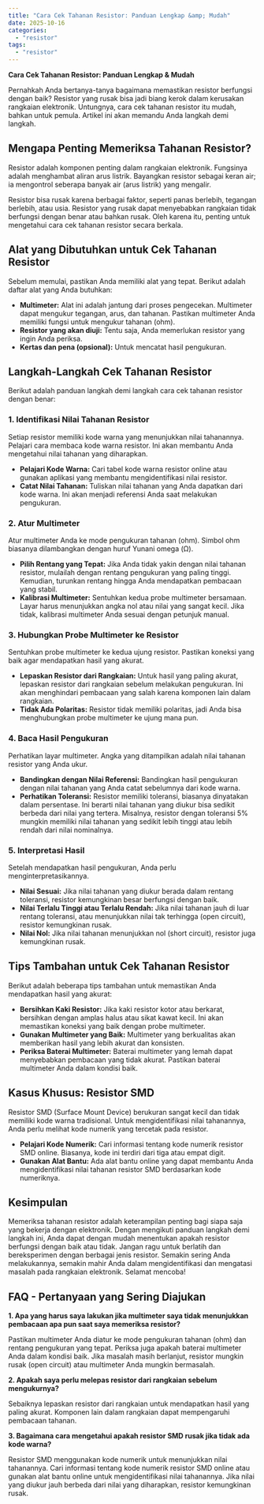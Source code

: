 ```yaml
---
title: "Cara Cek Tahanan Resistor: Panduan Lengkap &amp; Mudah"
date: 2025-10-16
categories: 
  - "resistor"
tags: 
  - "resistor"
---
```


**Cara Cek Tahanan Resistor: Panduan Lengkap & Mudah**

Pernahkah Anda bertanya-tanya bagaimana memastikan resistor berfungsi dengan baik? Resistor yang rusak bisa jadi biang kerok dalam kerusakan rangkaian elektronik. Untungnya, cara cek tahanan resistor itu mudah, bahkan untuk pemula. Artikel ini akan memandu Anda langkah demi langkah.

## Mengapa Penting Memeriksa Tahanan Resistor?

Resistor adalah komponen penting dalam rangkaian elektronik. Fungsinya adalah menghambat aliran arus listrik. Bayangkan resistor sebagai keran air; ia mengontrol seberapa banyak air (arus listrik) yang mengalir.

Resistor bisa rusak karena berbagai faktor, seperti panas berlebih, tegangan berlebih, atau usia. Resistor yang rusak dapat menyebabkan rangkaian tidak berfungsi dengan benar atau bahkan rusak. Oleh karena itu, penting untuk mengetahui cara cek tahanan resistor secara berkala.

## Alat yang Dibutuhkan untuk Cek Tahanan Resistor

Sebelum memulai, pastikan Anda memiliki alat yang tepat. Berikut adalah daftar alat yang Anda butuhkan:

- **Multimeter:** Alat ini adalah jantung dari proses pengecekan. Multimeter dapat mengukur tegangan, arus, dan tahanan. Pastikan multimeter Anda memiliki fungsi untuk mengukur tahanan (ohm).
- **Resistor yang akan diuji:** Tentu saja, Anda memerlukan resistor yang ingin Anda periksa.
- **Kertas dan pena (opsional):** Untuk mencatat hasil pengukuran.

## Langkah-Langkah Cek Tahanan Resistor

Berikut adalah panduan langkah demi langkah cara cek tahanan resistor dengan benar:

### 1\. Identifikasi Nilai Tahanan Resistor

Setiap resistor memiliki kode warna yang menunjukkan nilai tahanannya. Pelajari cara membaca kode warna resistor. Ini akan membantu Anda mengetahui nilai tahanan yang diharapkan.

- **Pelajari Kode Warna:** Cari tabel kode warna resistor online atau gunakan aplikasi yang membantu mengidentifikasi nilai resistor.
- **Catat Nilai Tahanan:** Tuliskan nilai tahanan yang Anda dapatkan dari kode warna. Ini akan menjadi referensi Anda saat melakukan pengukuran.

### 2\. Atur Multimeter

Atur multimeter Anda ke mode pengukuran tahanan (ohm). Simbol ohm biasanya dilambangkan dengan huruf Yunani omega (Ω).

- **Pilih Rentang yang Tepat:** Jika Anda tidak yakin dengan nilai tahanan resistor, mulailah dengan rentang pengukuran yang paling tinggi. Kemudian, turunkan rentang hingga Anda mendapatkan pembacaan yang stabil.
- **Kalibrasi Multimeter:** Sentuhkan kedua probe multimeter bersamaan. Layar harus menunjukkan angka nol atau nilai yang sangat kecil. Jika tidak, kalibrasi multimeter Anda sesuai dengan petunjuk manual.

### 3\. Hubungkan Probe Multimeter ke Resistor

Sentuhkan probe multimeter ke kedua ujung resistor. Pastikan koneksi yang baik agar mendapatkan hasil yang akurat.

- **Lepaskan Resistor dari Rangkaian:** Untuk hasil yang paling akurat, lepaskan resistor dari rangkaian sebelum melakukan pengukuran. Ini akan menghindari pembacaan yang salah karena komponen lain dalam rangkaian.
- **Tidak Ada Polaritas:** Resistor tidak memiliki polaritas, jadi Anda bisa menghubungkan probe multimeter ke ujung mana pun.

### 4\. Baca Hasil Pengukuran

Perhatikan layar multimeter. Angka yang ditampilkan adalah nilai tahanan resistor yang Anda ukur.

- **Bandingkan dengan Nilai Referensi:** Bandingkan hasil pengukuran dengan nilai tahanan yang Anda catat sebelumnya dari kode warna.
- **Perhatikan Toleransi:** Resistor memiliki toleransi, biasanya dinyatakan dalam persentase. Ini berarti nilai tahanan yang diukur bisa sedikit berbeda dari nilai yang tertera. Misalnya, resistor dengan toleransi 5% mungkin memiliki nilai tahanan yang sedikit lebih tinggi atau lebih rendah dari nilai nominalnya.

### 5\. Interpretasi Hasil

Setelah mendapatkan hasil pengukuran, Anda perlu menginterpretasikannya.

- **Nilai Sesuai:** Jika nilai tahanan yang diukur berada dalam rentang toleransi, resistor kemungkinan besar berfungsi dengan baik.
- **Nilai Terlalu Tinggi atau Terlalu Rendah:** Jika nilai tahanan jauh di luar rentang toleransi, atau menunjukkan nilai tak terhingga (open circuit), resistor kemungkinan rusak.
- **Nilai Nol:** Jika nilai tahanan menunjukkan nol (short circuit), resistor juga kemungkinan rusak.

## Tips Tambahan untuk Cek Tahanan Resistor

Berikut adalah beberapa tips tambahan untuk memastikan Anda mendapatkan hasil yang akurat:

- **Bersihkan Kaki Resistor:** Jika kaki resistor kotor atau berkarat, bersihkan dengan amplas halus atau sikat kawat kecil. Ini akan memastikan koneksi yang baik dengan probe multimeter.
- **Gunakan Multimeter yang Baik:** Multimeter yang berkualitas akan memberikan hasil yang lebih akurat dan konsisten.
- **Periksa Baterai Multimeter:** Baterai multimeter yang lemah dapat menyebabkan pembacaan yang tidak akurat. Pastikan baterai multimeter Anda dalam kondisi baik.

## Kasus Khusus: Resistor SMD

Resistor SMD (Surface Mount Device) berukuran sangat kecil dan tidak memiliki kode warna tradisional. Untuk mengidentifikasi nilai tahanannya, Anda perlu melihat kode numerik yang tercetak pada resistor.

- **Pelajari Kode Numerik:** Cari informasi tentang kode numerik resistor SMD online. Biasanya, kode ini terdiri dari tiga atau empat digit.
- **Gunakan Alat Bantu:** Ada alat bantu online yang dapat membantu Anda mengidentifikasi nilai tahanan resistor SMD berdasarkan kode numeriknya.

## Kesimpulan

Memeriksa tahanan resistor adalah keterampilan penting bagi siapa saja yang bekerja dengan elektronik. Dengan mengikuti panduan langkah demi langkah ini, Anda dapat dengan mudah menentukan apakah resistor berfungsi dengan baik atau tidak. Jangan ragu untuk berlatih dan bereksperimen dengan berbagai jenis resistor. Semakin sering Anda melakukannya, semakin mahir Anda dalam mengidentifikasi dan mengatasi masalah pada rangkaian elektronik. Selamat mencoba!

## FAQ - Pertanyaan yang Sering Diajukan

**1\. Apa yang harus saya lakukan jika multimeter saya tidak menunjukkan pembacaan apa pun saat saya memeriksa resistor?**

Pastikan multimeter Anda diatur ke mode pengukuran tahanan (ohm) dan rentang pengukuran yang tepat. Periksa juga apakah baterai multimeter Anda dalam kondisi baik. Jika masalah masih berlanjut, resistor mungkin rusak (open circuit) atau multimeter Anda mungkin bermasalah.

**2\. Apakah saya perlu melepas resistor dari rangkaian sebelum mengukurnya?**

Sebaiknya lepaskan resistor dari rangkaian untuk mendapatkan hasil yang paling akurat. Komponen lain dalam rangkaian dapat mempengaruhi pembacaan tahanan.

**3\. Bagaimana cara mengetahui apakah resistor SMD rusak jika tidak ada kode warna?**

Resistor SMD menggunakan kode numerik untuk menunjukkan nilai tahanannya. Cari informasi tentang kode numerik resistor SMD online atau gunakan alat bantu online untuk mengidentifikasi nilai tahanannya. Jika nilai yang diukur jauh berbeda dari nilai yang diharapkan, resistor kemungkinan rusak.
